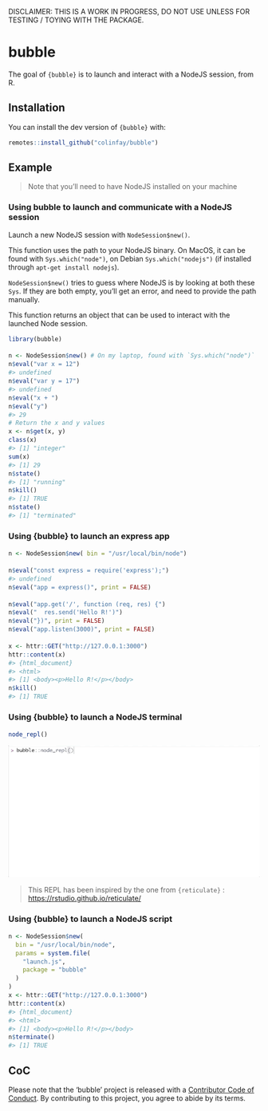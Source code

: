 
<!-- README.md is generated from README.Rmd. Please edit that file -->

DISCLAIMER: THIS IS A WORK IN PROGRESS, DO NOT USE UNLESS FOR TESTING /
TOYING WITH THE PACKAGE.

# bubble

<!-- badges: start -->

<!-- badges: end -->

The goal of `{bubble}` is to launch and interact with a NodeJS session,
from R.

## Installation

You can install the dev version of `{bubble}` with:

``` r
remotes::install_github("colinfay/bubble")
```

## Example

> Note that you’ll need to have NodeJS installed on your machine

### Using bubble to launch and communicate with a NodeJS session

Launch a new NodeJS session with `NodeSession$new()`.

This function uses the path to your NodeJS binary. On MacOS, it can be
found with `Sys.which("node")`, on Debian `Sys.which("nodejs")` (if
installed through `apt-get install nodejs`).

`NodeSession$new()` tries to guess where NodeJS is by looking at both
these `Sys`. If they are both empty, you’ll get an error, and need to
provide the path manually.

This function returns an object that can be used to interact with the
launched Node session.

``` r
library(bubble)

n <- NodeSession$new() # On my laptop, found with `Sys.which("node")`
n$eval("var x = 12")
#> undefined
n$eval("var y = 17")
#> undefined
n$eval("x + ")
n$eval("y")
#> 29
# Return the x and y values
x <- n$get(x, y)
class(x)
#> [1] "integer"
sum(x)
#> [1] 29
n$state()
#> [1] "running"
n$kill()
#> [1] TRUE
n$state()
#> [1] "terminated"
```

### Using {bubble} to launch an express app

``` r
n <- NodeSession$new( bin = "/usr/local/bin/node")

n$eval("const express = require('express');")
#> undefined
n$eval("app = express()", print = FALSE)

n$eval("app.get('/', function (req, res) {")
n$eval("  res.send('Hello R!')")
n$eval("})", print = FALSE)
n$eval("app.listen(3000)", print = FALSE)

x <- httr::GET("http://127.0.0.1:3000") 
httr::content(x)
#> {html_document}
#> <html>
#> [1] <body><p>Hello R!</p></body>
n$kill()
#> [1] TRUE
```

### Using {bubble} to launch a NodeJS terminal

``` r
node_repl()
```

![](readme-fig/node_repl.gif)

> This REPL has been inspired by the one from `{reticulate}` :
> <https://rstudio.github.io/reticulate/>

### Using {bubble} to launch a NodeJS script

``` r
n <- NodeSession$new( 
  bin = "/usr/local/bin/node", 
  params = system.file(
    "launch.js", 
    package = "bubble"
  )
)
x <- httr::GET("http://127.0.0.1:3000") 
httr::content(x)
#> {html_document}
#> <html>
#> [1] <body><p>Hello R!</p></body>
n$terminate()
#> [1] TRUE
```

## CoC

Please note that the ‘bubble’ project is released with a [Contributor
Code of Conduct](CODE_OF_CONDUCT.md). By contributing to this project,
you agree to abide by its terms.
